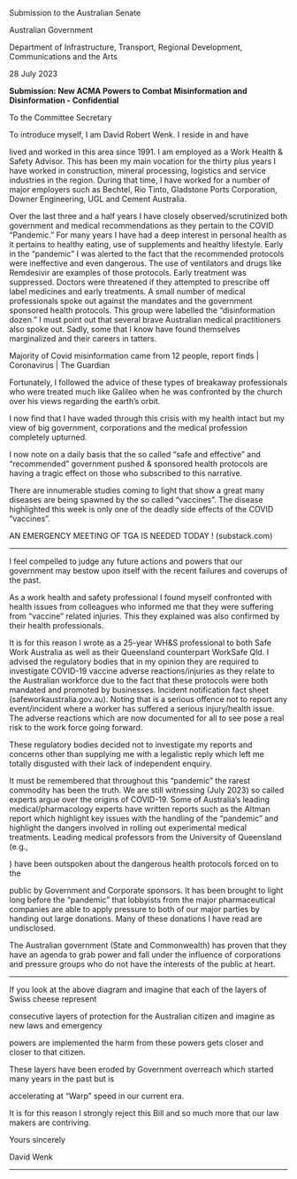 Submission to the Australian Senate

Australian Government

Department of Infrastructure, Transport, Regional Development, Communications
and the Arts

28 July 2023

**Submission: New ACMA Powers to Combat Misinformation and Disinformation - Confidential**

To the Committee Secretary

To introduce myself, I am David Robert Wenk. I reside in and have

lived and worked in this area since 1991. I am employed as a Work Health & Safety Advisor. This has
been my main vocation for the thirty plus years I have worked in construction, mineral processing,
logistics and service industries in the region. During that time, I have worked for a number of major
employers such as Bechtel, Rio Tinto, Gladstone Ports Corporation, Downer Engineering, UGL and
Cement Australia.

Over the last three and a half years I have closely observed/scrutinized both government and medical
recommendations as they pertain to the COVID “Pandemic.” For many years I have had a deep interest
in personal health as it pertains to healthy eating, use of supplements and healthy lifestyle. Early in the
“pandemic” I was alerted to the fact that the recommended protocols were ineffective and even
dangerous. The use of ventilators and drugs like Remdesivir are examples of those protocols. Early
treatment was suppressed. Doctors were threatened if they attempted to prescribe off label medicines
and early treatments. A small number of medical professionals spoke out against the mandates and the
government sponsored health protocols. This group were labelled the “disinformation dozen.” I must
point out that several brave Australian medical practitioners also spoke out. Sadly, some that I know
have found themselves marginalized and their careers in tatters.

Majority of Covid misinformation came from 12 people, report finds | Coronavirus | The Guardian

Fortunately, I followed the advice of these types of breakaway professionals who were treated much
like Galileo when he was confronted by the church over his views regarding the earth’s orbit.

I now find that I have waded through this crisis with my health intact but my view of big government,
corporations and the medical profession completely upturned.

I now note on a daily basis that the so called “safe and effective” and “recommended” government
pushed & sponsored health protocols are having a tragic effect on those who subscribed to this
narrative.

There are innumerable studies coming to light that show a great many diseases are being spawned by
the so called “vaccines”. The disease highlighted this week is only one of the deadly side effects of the
COVID “vaccines”.

AN EMERGENCY MEETING OF TGA IS NEEDED TODAY ! (substack.com)


-----

I feel compelled to judge any future actions and powers that our government may bestow upon itself
with the recent failures and coverups of the past.

As a work health and safety professional I found myself confronted with health issues from colleagues
who informed me that they were suffering from “vaccine” related injuries. This they explained was also
confirmed by their health professionals.

It is for this reason I wrote as a 25-year WH&S professional to both Safe Work Australia as well as their
Queensland counterpart WorkSafe Qld. I advised the regulatory bodies that in my opinion they are
required to investigate COVID-19 vaccine adverse reactions/injuries as they relate to the Australian
workforce due to the fact that these protocols were both mandated and promoted by businesses.
Incident notification fact sheet (safeworkaustralia.gov.au). Noting that is a serious offence not to report
any event/incident where a worker has suffered a serious injury/health issue. The adverse reactions
which are now documented for all to see pose a real risk to the work force going forward.

These regulatory bodies decided not to investigate my reports and concerns other than supplying me
with a legalistic reply which left me totally disgusted with their lack of independent enquiry.

It must be remembered that throughout this “pandemic” the rarest commodity has been the truth. We
are still witnessing (July 2023) so called experts argue over the origins of COVID-19. Some of Australia’s
leading medical/pharmacology experts have written reports such as the Altman report which highlight
key issues with the handling of the “pandemic” and highlight the dangers involved in rolling out
experimental medical treatments. Leading medical professors from the University of Queensland (e.g.,

) have been outspoken about the dangerous health protocols forced on to the

public by Government and Corporate sponsors. It has been brought to light long before the “pandemic”
that lobbyists from the major pharmaceutical companies are able to apply pressure to both of our major
parties by handing out large donations. Many of these donations I have read are undisclosed.

The Australian government (State and Commonwealth) has proven that they have an agenda to grab
power and fall under the influence of corporations and pressure groups who do not have the interests of
the public at heart.


-----

If you look at the above diagram and imagine that each of the layers of Swiss cheese represent

consecutive layers of protection for the Australian citizen and imagine as new laws and emergency

powers are implemented the harm from these powers gets closer and closer to that citizen.

These layers have been eroded by Government overreach which started many years in the past but is

accelerating at “Warp” speed in our current era.

It is for this reason I strongly reject this Bill and so much more that our law makers are contriving.

Yours sincerely

David Wenk


-----

